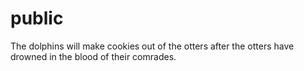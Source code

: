 # public

The dolphins will make cookies out of the otters after the otters have drowned in the blood of their comrades.
